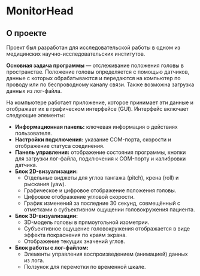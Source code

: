 # MonitorHead

## О проекте

Проект был разработан для исследовательской работы в одном из медицинских научно-исследовательских институтов.

**Основная задача программы** — отслеживание положения головы в пространстве. Положение головы определяется с помощью датчиков, данные с которых обрабатываются и передаются на компьютер по проводу или по беспроводному каналу связи. Также возможна загрузка данных из лог-файла.

На компьютере работает приложение, которое принимает эти данные и отображает их в графическом интерфейсе (GUI). Интерфейс включает следующие элементы:

- **Информационная панель:** ключевая информация о действиях пользователя.
- **Настройки подключения:** указание COM-порта, скорости и отображение статуса соединения.
- **Панель управления:** отображение состояния программы, кнопки для загрузки лог-файла, подключения к COM-порту и калибровки датчика.
- **Блок 2D-визуализации:**
  - Отдельные виджеты для углов тангажа (pitch), крена (roll) и рыскания (yaw).
  - Графическое и цифровое отображение положения головы.
  - Цифровое отображение угловой скорости.
  - График изменений за последние 30 секунд, совмещённый с отметками о субъективном ощущении головокружения пациента.
- **Блок 3D-визуализации:**
  - 3D-модель головы в прямоугольной изометрии.
  - Субъективное ощущение головокружения отображается в виде эффекта покраснения по краям экрана.
  - Отображение текущих значений углов.
- **Блок работы с лог-файлом:**
  - Элементы управления воспроизведением (анимацией) данных из лога.
  - Ползунок для перемотки по временной шкале.